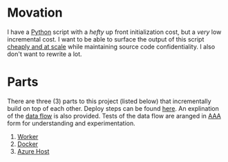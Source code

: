 # Movation

I have a [Python](https://www.python.org) script with a _hefty_ up front initialization cost, but a _very_ low incremental cost.
I want to be able to surface the output of this script [cheaply and at scale](https://www.hanselman.com/blog/PennyPinchingInTheCloudDeployingContainersCheaplyToAzure.aspx) while maintaining source code confidentiality.
I also don't want to rewrite a lot.

# Parts

There are three (3) parts to this project (listed below) that incrementally build on top of each other.
Deploy steps can be found [here](./Deploy.md).
An explination of the [data flow](./DataFlow.md) is also provided.
Tests of the data flow are aranged in [AAA](http://wiki.c2.com/?ArrangeActAssert) form for understanding and experimentation.

1. [Worker](./Worker)
2. [Docker](./Docker)
3. [Azure Host](./AzureHost)

